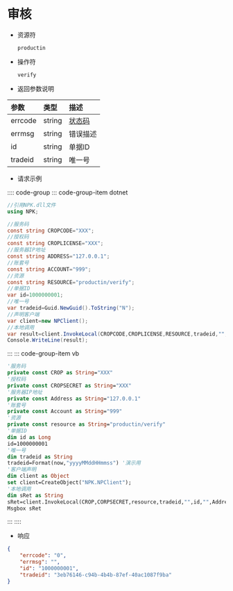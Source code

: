 # 审核

- 资源符

  `productin`
  
- 操作符

  `verify`

- 返回参数说明

|参数|类型|描述|
|:-|:-|:-|
|errcode|string|[状态码](./../error.md)|
|errmsg|string|错误描述|
|id|string|单据ID|
|tradeid|string|唯一号|

- 请求示例

:::: code-group
::: code-group-item dotnet

```cs
//引用NPK.dll文件
using NPK;

//服务码
const string CROPCODE="XXX";
//授权码
const string CROPLICENSE="XXX";
//服务器IP地址
const string ADDRESS="127.0.0.1";
//账套号
const string ACCOUNT="999";
//资源
const string RESOURCE="productin/verify";
//单据ID
var id=1000000001;
//唯一号
var tradeid=Guid.NewGuid().ToString("N");
//声明客户端
var client=new NPClient();
//本地调用
var result=client.InvokeLocal(CROPCODE,CROPLICENSE,RESOURCE,tradeid,"",id,"",ADDRESS,ACCOUNT);
Console.WriteLine(result);
```

:::
::: code-group-item vb

```vb
'服务码
private const CROP as String="XXX"
'授权码
private const CROPSECRET as String="XXX"
'服务器IP地址
private const Address as String="127.0.0.1"
'账套号
private const Account as String="999"
'资源
private const resource as String="productin/verify"
'单据ID
dim id as Long
id=1000000001
'唯一号
dim tradeid as String
tradeid=Format(now,"yyyyMMddHHmmss") '演示用
'客户端声明
dim client as Object
set client=CreateObject("NPK.NPClient");
'本地调用
dim sRet as String
sRet=client.InvokeLocal(CROP,CORPSECRET,resource,tradeid,"",id,"",Address,Account);
Msgbox sRet
```

:::
::::

- 响应

```json
{
    "errcode": "0",
    "errmsg": "",
    "id": "1000000001",
    "tradeid": "3eb76146-c94b-4b4b-87ef-40ac1087f9ba"
}
```

<!-- ::: details 查看演示
[审核单据](/images/yonyou/gif/productin/verify.gif)
::: -->
